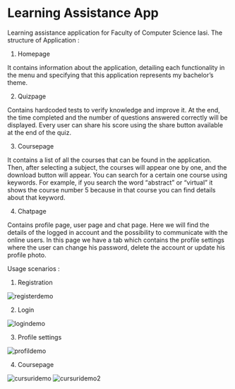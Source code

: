 # Learning Assistance App
 Learning assistance application for Faculty of Computer Science Iasi.
The structure of Application :
1. Homepage 

It contains information about the application, detailing each functionality in the menu and specifying that this application represents my bachelor’s theme.

2. Quizpage

Contains hardcoded tests to verify knowledge and improve it. At the end, the time completed and the number of questions answered correctly will be displayed. Every user can share his score using the share button available at the end of the quiz.

3. Coursepage

It contains a list of all the courses that can be found in the application. Then, after selecting a subject, the courses will appear one by one, and the download button will appear. You can search for a certain one course using keywords. For example, if you search the word “abstract” or “virtual” it shows the course number 5 because in that course you can find details about that keyword.

4. Chatpage

Contains profile page, user page and chat page. Here we will find the details of the logged in account and the possibility to communicate with the online users. In this page we have a tab which contains the profile settings where the user can change his password, delete the account or update his profile photo.

Usage scenarios :
1. Registration 

![registerdemo](https://user-images.githubusercontent.com/50926436/183112142-077574e7-24aa-436c-a55e-e2fadce10449.JPG)

2. Login

![logindemo](https://user-images.githubusercontent.com/50926436/183112716-107f9c1e-0c10-4f1a-8a02-7fa9538ff4a6.JPG)

3. Profile settings

![profildemo](https://user-images.githubusercontent.com/50926436/183112786-300f5406-1b21-4b42-9619-d6422057a8f9.JPG)

4. Coursepage

![cursuridemo](https://user-images.githubusercontent.com/50926436/183113012-1a42bd21-5b24-4343-9962-9c03ae23f4f1.JPG)            ![cursuridemo2](https://user-images.githubusercontent.com/50926436/183113072-74dec8ce-d7e8-49c9-9f69-edd9791dbf2a.JPG)

